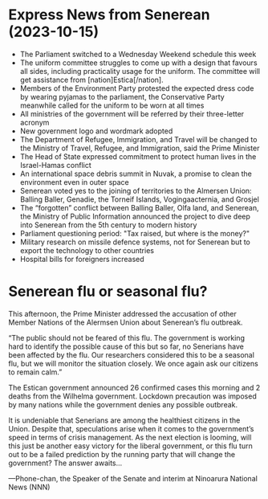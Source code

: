 # Express News from Senerean (2023-10-15)
- The Parliament switched to a Wednesday Weekend schedule this week
- The uniform committee struggles to come up with a design that favours all sides, including practicality usage for the uniform. The committee will get assistance from [nation]Estica[/nation].
- Members of the Environment Party protested the expected dress code by wearing pyjamas to the parliament, the Conservative Party meanwhile called for the uniform to be worn at all times
- All ministries of the government will be referred by their three-letter acronym
- New government logo and wordmark adopted
- The Department of Refugee, Immigration, and Travel will be changed to the Ministry of Travel, Refugee, and Immigration, said the Prime Minister
- The Head of State expressed commitment to protect human lives in the Israel-Hamas conflict
- An international space debris summit in Nuvak, a promise to clean the environment even in outer space
- Senerean voted yes to the joining of territories to the Almersen Union: Balling Baller, Genadie, the Torneif Islands, Vogingaacternia, and Grosjel
- The “forgotten” conflict between Balling Baller, Olfa land, and Senerean, the Ministry of Public Information announced the project to dive deep into Senerean from the 5th century to modern history
- Parliament questioning period: "Tax raised, but where is the money?"
- Military research on missile defence systems, not for Senerean but to export the technology to other countries
- Hospital bills for foreigners increased

# Senerean flu or seasonal flu?
This afternoon, the Prime Minister addressed the accusation of other Member Nations of the Alermsen Union about Senerean’s flu outbreak. 

“The public should not be feared of this flu. The government is working hard to identify the possible cause of this but so far, no Senerians have been affected by the flu. Our researchers considered this to be a seasonal flu, but we will monitor the situation closely. We once again ask our citizens to remain calm.”

The Estican government announced 26 confirmed cases this morning and 2 deaths from the Wilhelma government. Lockdown precaution was imposed by many nations while the government denies any possible outbreak.

It is undeniable that Senerians are among the healthiest citizens in the Union. Despite that, speculations arise when it comes to the government’s speed in terms of crisis management. As the next election is looming, will this just be another easy victory for the liberal government, or this flu turn out to be a failed prediction by the running party that will change the government? The answer awaits...

—Phone-chan, the Speaker of the Senate and interim at Ninoarura National News (NNN)